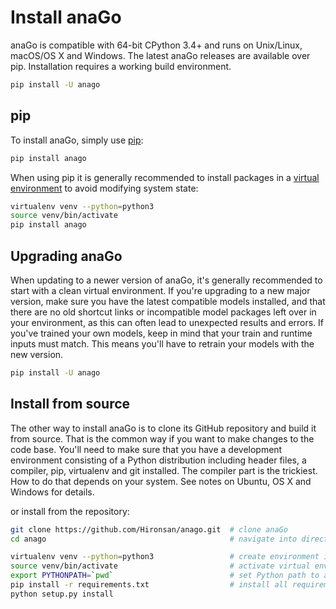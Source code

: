 # Install anaGo

anaGo is compatible with 64-bit CPython 3.4+ and runs on Unix/Linux, macOS/OS X and Windows. The latest anaGo releases are available over pip. Installation requires a working build environment.

```bash
pip install -U anago
```

<!--## Installation instructions-->

## pip

To install anaGo, simply use [pip](https://pypi.org/project/pip/):

```bash
pip install anago
```

When using pip it is generally recommended to install packages in a [virtual environment](https://virtualenv.pypa.io/en/stable/) to avoid modifying system state:

```bash
virtualenv venv --python=python3
source venv/bin/activate
pip install anago
```

## Upgrading anaGo

When updating to a newer version of anaGo, it's generally recommended to start with a clean virtual environment. If you're upgrading to a new major version, make sure you have the latest compatible models installed, and that there are no old shortcut links or incompatible model packages left over in your environment, as this can often lead to unexpected results and errors. If you've trained your own models, keep in mind that your train and runtime inputs must match. This means you'll have to retrain your models with the new version.

```bash
pip install -U anago
```

## Install from source

The other way to install anaGo is to clone its GitHub repository and build it from source. That is the common way if you want to make changes to the code base. You'll need to make sure that you have a development environment consisting of a Python distribution including header files, a compiler, pip, virtualenv and git installed. The compiler part is the trickiest. How to do that depends on your system. See notes on Ubuntu, OS X and Windows for details.

or install from the repository:

```bash
git clone https://github.com/Hironsan/anago.git  # clone anaGo
cd anago                                         # navigate into directory

virtualenv venv --python=python3                 # create environment in venv
source venv/bin/activate                         # activate virtual environment
export PYTHONPATH=`pwd`                          # set Python path to anaGo directory
pip install -r requirements.txt                  # install all requirements
python setup.py install
```
